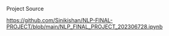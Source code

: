 Project Source

https://github.com/Sinikishan/NLP-FINAL-PROJECT/blob/main/NLP_FINAL_PROJECT_202306728.ipynb
